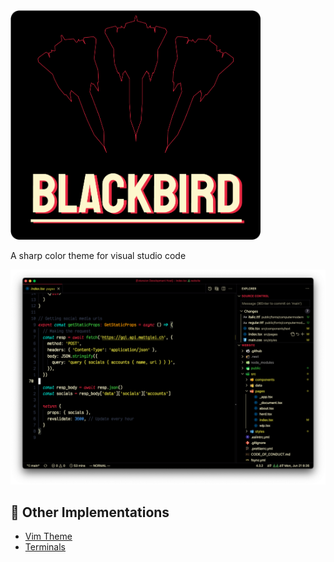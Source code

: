 <img src="./images/title.png" width="400">

A sharp color theme for visual studio code

![example](./images/example.png)

## 🌃 Other Implementations

- [Vim Theme](https://github.com/blackbirdtheme/vim)
- [Terminals](https://github.com/blackbirdtheme/terminals)
